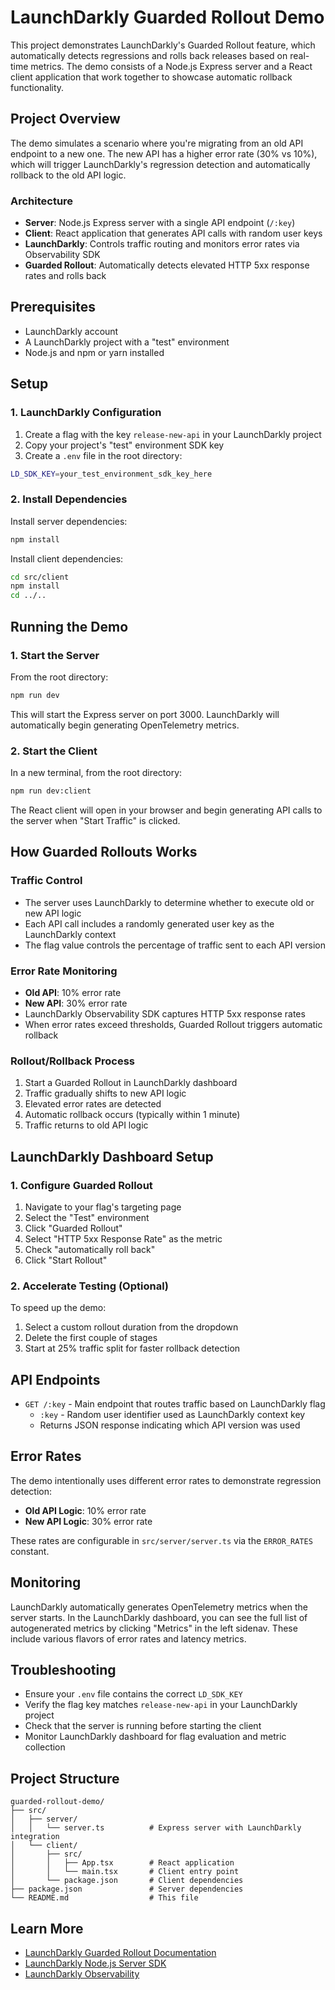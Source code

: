# LaunchDarkly Guarded Rollout Demo

This project demonstrates LaunchDarkly's Guarded Rollout feature, which automatically detects regressions and rolls back releases based on real-time metrics. The demo consists of a Node.js Express server and a React client application that work together to showcase automatic rollback functionality.

## Project Overview

The demo simulates a scenario where you're migrating from an old API endpoint to a new one. The new API has a higher error rate (30% vs 10%), which will trigger LaunchDarkly's regression detection and automatically rollback to the old API logic.

### Architecture

- **Server**: Node.js Express server with a single API endpoint (`/:key`)
- **Client**: React application that generates API calls with random user keys
- **LaunchDarkly**: Controls traffic routing and monitors error rates via Observability SDK
- **Guarded Rollout**: Automatically detects elevated HTTP 5xx response rates and rolls back

## Prerequisites

- LaunchDarkly account
- A LaunchDarkly project with a "test" environment
- Node.js and npm or yarn installed

## Setup

### 1. LaunchDarkly Configuration

1. Create a flag with the key `release-new-api` in your LaunchDarkly project
2. Copy your project's "test" environment SDK key
3. Create a `.env` file in the root directory:

```bash
LD_SDK_KEY=your_test_environment_sdk_key_here
```

### 2. Install Dependencies

Install server dependencies:
```bash
npm install
```

Install client dependencies:
```bash
cd src/client
npm install
cd ../..
```

## Running the Demo

### 1. Start the Server

From the root directory:
```bash
npm run dev
```

This will start the Express server on port 3000. LaunchDarkly will automatically begin generating OpenTelemetry metrics.

### 2. Start the Client

In a new terminal, from the root directory:
```bash
npm run dev:client
```

The React client will open in your browser and begin generating API calls to the server when "Start Traffic" is clicked.

## How Guarded Rollouts Works

### Traffic Control
- The server uses LaunchDarkly to determine whether to execute old or new API logic
- Each API call includes a randomly generated user key as the LaunchDarkly context
- The flag value controls the percentage of traffic sent to each API version

### Error Rate Monitoring
- **Old API**: 10% error rate
- **New API**: 30% error rate
- LaunchDarkly Observability SDK captures HTTP 5xx response rates
- When error rates exceed thresholds, Guarded Rollout triggers automatic rollback

### Rollout/Rollback Process
1. Start a Guarded Rollout in LaunchDarkly dashboard
2. Traffic gradually shifts to new API logic
3. Elevated error rates are detected
4. Automatic rollback occurs (typically within 1 minute)
5. Traffic returns to old API logic

## LaunchDarkly Dashboard Setup

### 1. Configure Guarded Rollout

1. Navigate to your flag's targeting page
2. Select the "Test" environment
3. Click "Guarded Rollout"
4. Select "HTTP 5xx Response Rate" as the metric
5. Check "automatically roll back"
6. Click "Start Rollout"

### 2. Accelerate Testing (Optional)

To speed up the demo:
1. Select a custom rollout duration from the dropdown
2. Delete the first couple of stages
3. Start at 25% traffic split for faster rollback detection

## API Endpoints

- `GET /:key` - Main endpoint that routes traffic based on LaunchDarkly flag
  - `:key` - Random user identifier used as LaunchDarkly context key
  - Returns JSON response indicating which API version was used

## Error Rates

The demo intentionally uses different error rates to demonstrate regression detection:

- **Old API Logic**: 10% error rate
- **New API Logic**: 30% error rate

These rates are configurable in `src/server/server.ts` via the `ERROR_RATES` constant.

## Monitoring

LaunchDarkly automatically generates OpenTelemetry metrics when the server starts. In the LaunchDarkly dashboard, you can see the full list of autogenerated metrics by clicking "Metrics" in the left sidenav. These include various flavors of error rates and latency metrics.

## Troubleshooting

- Ensure your `.env` file contains the correct `LD_SDK_KEY`
- Verify the flag key matches `release-new-api` in your LaunchDarkly project
- Check that the server is running before starting the client
- Monitor LaunchDarkly dashboard for flag evaluation and metric collection

## Project Structure

```
guarded-rollout-demo/
├── src/
│   ├── server/
│   │   └── server.ts          # Express server with LaunchDarkly integration
│   └── client/
│       ├── src/
│       │   ├── App.tsx        # React application
│       │   └── main.tsx       # Client entry point
│       └── package.json       # Client dependencies
├── package.json               # Server dependencies
└── README.md                  # This file
```

## Learn More

- [LaunchDarkly Guarded Rollout Documentation](https://launchdarkly.com/docs/home/releases/guarded-rollouts)
- [LaunchDarkly Node.js Server SDK](https://docs.launchdarkly.com/sdk/server-side/node-js)
- [LaunchDarkly Observability](https://launchdarkly.com/docs/home/observability) 